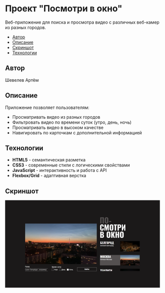 # Проект "Посмотри в окно"

Веб-приложение для поиска и просмотра видео с различных веб-камер из разных городов.

- [Автор](#автор)
- [Описание](#Описание)
- [Скриншот](#скриншот)
- [Технологии](#Технологии)
  
## Автор

Шевелев Артём

## Описание

Приложение позволяет пользователям:
- Просматривать видео из разных городов
- Фильтровать видео по времени суток (утро, день, ночь)
- Просматривать видео в высоком качестве
- Навигировать по карточкам с дополнительной информацией

## Технологии

- **HTML5** - семантическая разметка
- **CSS3** - современные стили с логическими свойствами
- **JavaScript** - интерактивность и работа с API
- **Flexbox/Grid** - адаптивная верстка

## Cкриншот

![](./Sreen.png)
